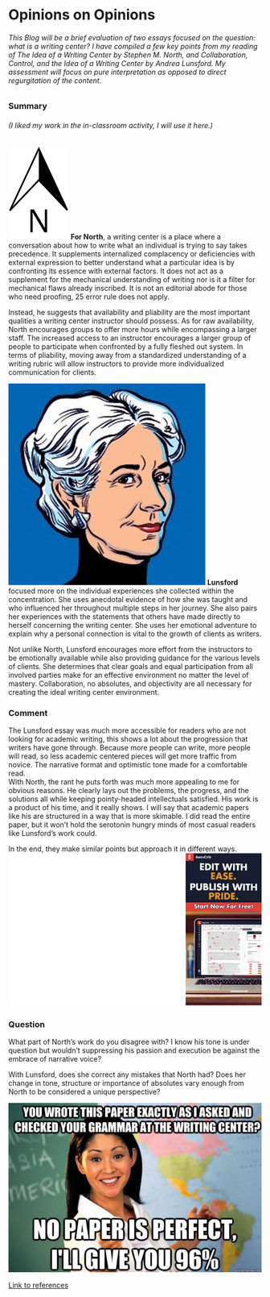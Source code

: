 # Opinions on Opinions
###### This Blog will be a brief evaluation of two essays focused on the question: what is a writing center? I have compiled a few key points from my reading of _The Idea of a Writing Center_ by Stephen M. North, and _Collaboration, Control, and the Idea of a Writing Center_ by Andrea Lunsford. My assessment will focus on pure interpretation as opposed to direct regurgitation of the content. 


### Summary  

###### (_I liked my work in the in-classroom activity, I will use it here._)  
 
![North](https://raw.githubusercontent.com/DallasAustin/A-Class-Half-Full-/main/images/North_Pointer2.png) **For North**, a writing center is a place where a conversation about how to write what an individual is trying to say takes precedence. It supplements internalized complacency or deficiencies with external expression to better understand what a particular idea is by confronting its essence with external factors. It does not act as a supplement for the mechanical understanding of writing nor is it a filter for mechanical flaws already inscribed. It is not an editorial abode for those who need proofing, 25 error rule does not apply. 

Instead, he suggests that availability and pliability are the most important qualities a writing center instructor should possess. As for raw availability, North encourages groups to offer more hours while encompassing a larger staff. The increased access to an instructor encourages a larger group of people to participate when confronted by a fully fleshed out system. In terms of pliability, moving away from a standardized understanding of a writing rubric will allow instructors to provide more individualized communication for clients. 

![Lunsford](https://raw.githubusercontent.com/DallasAustin/A-Class-Half-Full-/main/images/Lunsford.png) **Lunsford** focused more on the individual experiences she collected within the concentration. She uses anecdotal evidence of how she was taught and who influenced her throughout multiple steps in her journey. She also pairs her experiences with the statements that others have made directly to herself concerning the writing center. She uses her emotional adventure to explain why a personal connection is vital to the growth of clients as writers.  

Not unlike North, Lunsford encourages more effort from the instructors to be emotionally available while also providing guidance for the various levels of clients. She determines that clear goals and equal participation from all involved parties make for an effective environment no matter the level of mastery. Collaboration, no absolutes, and objectivity are all necessary for creating the ideal writing center environment.  



### Comment
The Lunsford essay was much more accessible for readers who are not looking for academic writing, this shows a lot about the progression that writers have gone through.
Because more people can write, more people will read, so less academic centered pieces will get more traffic from novice. The narrative format and optimistic tone made for a comfortable read.  
With North, the rant he puts forth was much more appealing to me for obvious reasons. He clearly lays out the problems, the progress, and the solutions all while keeping pointy-headed intellectuals satisfied. His work is a product of his time, and it really shows. I will say that academic papers like his are structured in a way that is more skimable. I did read the entire paper, but it won’t hold the serotonin hungry minds of most casual readers like Lunsford’s work could. 

In the end, they make similar points but approach it in different ways.      
![Add](https://raw.githubusercontent.com/DallasAustin/A-Class-Half-Full-/main/images/Add1.png)

### Question
What part of North’s work do you disagree with? I know his tone is under question but wouldn’t suppressing his passion and execution be against the embrace of narrative voice?

With Lunsford, does she correct any mistakes that North had? Does her change in tone, structure or importance of absolutes vary enough from North to be considered a unique perspective? 

![Meme](https://raw.githubusercontent.com/DallasAustin/A-Class-Half-Full-/main/images/meme.png)

[Link to references](https://www.youtube.com/watch?v=dQw4w9WgXcQ) 
